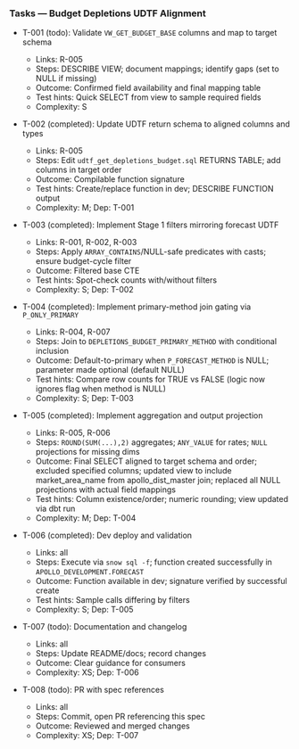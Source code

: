 ### Tasks — Budget Depletions UDTF Alignment

- T-001 (todo): Validate `VW_GET_BUDGET_BASE` columns and map to target schema
  - Links: R-005
  - Steps: DESCRIBE VIEW; document mappings; identify gaps (set to NULL if missing)
  - Outcome: Confirmed field availability and final mapping table
  - Test hints: Quick SELECT from view to sample required fields
  - Complexity: S

- T-002 (completed): Update UDTF return schema to aligned columns and types
  - Links: R-005
  - Steps: Edit `udtf_get_depletions_budget.sql` RETURNS TABLE; add columns in target order
  - Outcome: Compilable function signature
  - Test hints: Create/replace function in dev; DESCRIBE FUNCTION output
  - Complexity: M; Dep: T-001

- T-003 (completed): Implement Stage 1 filters mirroring forecast UDTF
  - Links: R-001, R-002, R-003
  - Steps: Apply `ARRAY_CONTAINS`/NULL-safe predicates with casts; ensure budget-cycle filter
  - Outcome: Filtered base CTE
  - Test hints: Spot-check counts with/without filters
  - Complexity: S; Dep: T-002

- T-004 (completed): Implement primary-method join gating via `P_ONLY_PRIMARY`
  - Links: R-004, R-007
  - Steps: Join to `DEPLETIONS_BUDGET_PRIMARY_METHOD` with conditional inclusion
  - Outcome: Default-to-primary when `P_FORECAST_METHOD` is NULL; parameter made optional (default NULL)
  - Test hints: Compare row counts for TRUE vs FALSE (logic now ignores flag when method is NULL)
  - Complexity: S; Dep: T-003

- T-005 (completed): Implement aggregation and output projection
  - Links: R-005, R-006
  - Steps: `ROUND(SUM(...),2)` aggregates; `ANY_VALUE` for rates; `NULL` projections for missing dims
  - Outcome: Final SELECT aligned to target schema and order; excluded specified columns; updated view to include market_area_name from apollo_dist_master join; replaced all NULL projections with actual field mappings
  - Test hints: Column existence/order; numeric rounding; view updated via dbt run
  - Complexity: M; Dep: T-004

- T-006 (completed): Dev deploy and validation
  - Links: all
  - Steps: Execute via `snow sql -f`; function created successfully in `APOLLO_DEVELOPMENT.FORECAST`
  - Outcome: Function available in dev; signature verified by successful create
  - Test hints: Sample calls differing by filters
  - Complexity: S; Dep: T-005

- T-007 (todo): Documentation and changelog
  - Links: all
  - Steps: Update README/docs; record changes
  - Outcome: Clear guidance for consumers
  - Complexity: XS; Dep: T-006

- T-008 (todo): PR with spec references
  - Links: all
  - Steps: Commit, open PR referencing this spec
  - Outcome: Reviewed and merged changes
  - Complexity: XS; Dep: T-007
